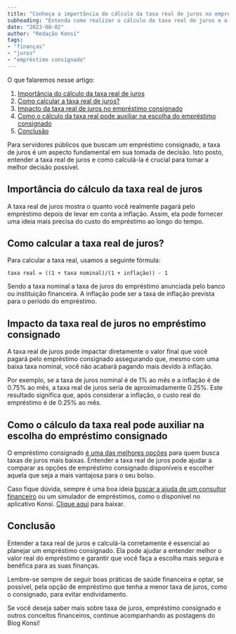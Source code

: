 ```yaml
---
title: "Conheça a importância do cálculo da taxa real de juros no empréstimo consignado"
subheading: "Entenda como realizar o cálculo da taxa real de juros e o impacto na escolha do empréstimo consignado"
date: "2023-08-02"
author: "Redação Konsi"
tags:
- "finanças"
- "juros"
- "empréstimo consignado"
---
```


O que falaremos nesse artigo:
1. [Importância do cálculo da taxa real de juros](#importancia)
2. [Como calcular a taxa real de juros?](#calcular-taxa)
3. [Impacto da taxa real de juros no empréstimo consignado](#impacto-taxa)
4. [Como o cálculo da taxa real pode auxiliar na escolha do empréstimo consignado](#escolha-emprestimo)
5. [Conclusão](#conclusao)

Para servidores públicos que buscam um empréstimo consignado, a taxa de juros é um aspecto fundamental em sua tomada de decisão. Isto posto, entender a taxa real de juros e como calculá-la é crucial para tomar a melhor decisão possível. 

## Importância do cálculo da taxa real de juros <a name="importancia"></a>

A taxa real de juros mostra o quanto você realmente pagará pelo empréstimo depois de levar em conta a inflação. Assim, ela pode fornecer uma ideia mais precisa do custo do empréstimo ao longo do tempo.

## Como calcular a taxa real de juros? <a name="calcular-taxa"></a>

Para calcular a taxa real, usamos a seguinte fórmula:

    taxa real = ((1 + taxa nominal)/(1 + inflação)) - 1 

Sendo a taxa nominal a taxa de juros do empréstimo anunciada pelo banco ou instituição financeira. A inflação pode ser a taxa de inflação prevista para o período do empréstimo.

## Impacto da taxa real de juros no empréstimo consignado <a name="impacto-taxa"></a>

A taxa real de juros pode impactar diretamente o valor final que você pagará pelo empréstimo consignado assegurando que, mesmo com uma baixa taxa nominal, você não acabará pagando mais devido à inflação. 

Por exemplo, se a taxa de juros nominal é de 1% ao mês e a inflação é de 0.75% ao mês, a taxa real de juros seria de aproximadamente 0.25%. Este resultado significa que, após considerar a inflação, o custo real do empréstimo é de 0.25% ao mês.

## Como o cálculo da taxa real pode auxiliar na escolha do empréstimo consignado  <a name="escolha-emprestimo"></a>

O empréstimo consignado [é uma das melhores opções](https://konsi.com.br/postagens/por-que-o-credito-consignado-a-melhor-escolha-para-servidores-publicos) para quem busca taxas de juros mais baixas. Entender a taxa real de juros pode ajudar a comparar as opções de empréstimo consignado disponíveis e escolher aquela que seja a mais vantajosa para o seu bolso.

Caso fique dúvida, sempre é uma boa ideia [buscar a ajuda de um consultor financeiro](https://konsi.com.br/postagens/a-importancia-da-educao-financeira-para-servidores-pblicos-e-como-implement-la-em-sua-vida) ou um simulador de empréstimos, como o disponível no aplicativo Konsi. [Clique aqui](https://konsi.com.br/app) para baixar.

## Conclusão <a name="conclusao"></a>

Entender a taxa real de juros e calculá-la corretamente é essencial ao planejar um empréstimo consignado. Ela pode ajudar a entender melhor o valor real do empréstimo e garantir que você faça a escolha mais segura e benéfica para as suas finanças.

Lembre-se sempre de seguir boas práticas de saúde financeira e optar, se possível, pela opção de empréstimo que tenha a menor taxa de juros, como o consignado, para evitar endividamento. 

Se você deseja saber mais sobre taxa de juros, empréstimo consignado e outros conceitos financeiros, continue acompanhando as postagens do Blog Konsi!